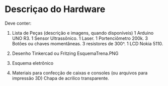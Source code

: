 # Descriçao do Hardware

Deve conter:

1) Lista de Peças (descrição e imagens, quando disponíveis)
    1 Arduino UNO R3.
    1 Sensor Ultrassônico.
    1 Laser.
    1 Portenciômetro 200k.
    3 Botões ou chaves momentâneas.
    3 resistores de 300^.
    1 LCD Nokia 5110.

2) Desenho Tinkercad ou Fritzing
    EsquemaTrena.PNG
3) Esquema eletrônico

4) Materiais para confecção de caixas e consoles (ou arquivos para impressão 3D)
    Chapa de acrilico transparente.
